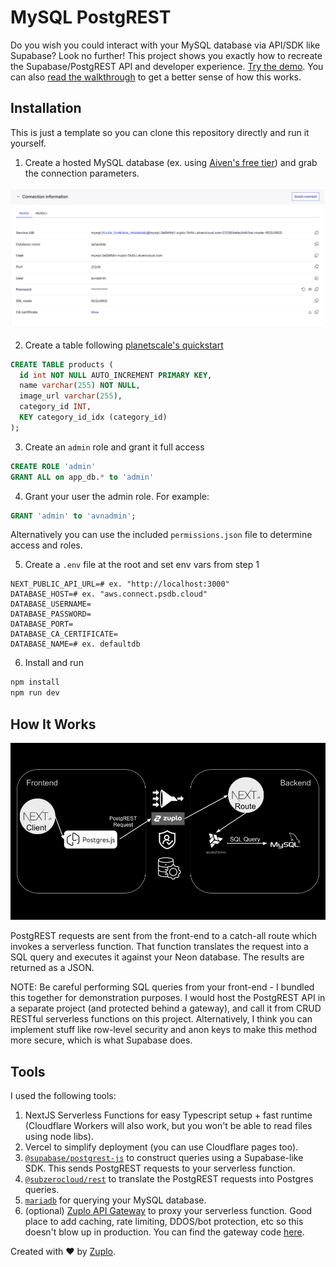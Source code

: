 # MySQL PostgREST

Do you wish you could interact with your MySQL database via API/SDK like Supabase? Look no further! This project shows you exactly how to recreate the Supabase/PostgREST API and developer experience. [Try the demo](https://mysql-postgrest.zuplopreview.net/). You can also [read the walkthrough](https://zuplo.com/blog/2024/12/10/mysql-postgrest-rest-api) to get a better sense of how this works.

## Installation

This is just a template so you can clone this repository directly and run it yourself.

1. Create a hosted MySQL database (ex. using [Aiven's free tier](https://aiven.io/pricing?product=mysql)) and grab the connection parameters.

![Aiven connection params](image.png)

2. Create a table following [planetscale's quickstart](https://planetscale.com/docs/tutorials/planetscale-quick-start-guide)

```sql
CREATE TABLE products (
  id int NOT NULL AUTO_INCREMENT PRIMARY KEY,
  name varchar(255) NOT NULL,
  image_url varchar(255),
  category_id INT,
  KEY category_id_idx (category_id)
);
```

3. Create an `admin` role and grant it full access

```sql
CREATE ROLE 'admin'
GRANT ALL on app_db.* to 'admin'
```

4. Grant your user the admin role. For example:

```sql
GRANT 'admin' to 'avnadmin';
```

Alternatively you can use the included `permissions.json` file to determine access and roles.

5. Create a `.env` file at the root and set env vars from step 1

```
NEXT_PUBLIC_API_URL=# ex. "http://localhost:3000"
DATABASE_HOST=# ex. "aws.connect.psdb.cloud"
DATABASE_USERNAME=
DATABASE_PASSWORD=
DATABASE_PORT=
DATABASE_CA_CERTIFICATE=
DATABASE_NAME=# ex. defaultdb
```

6. Install and run

```bash
npm install
npm run dev
```

## How It Works

![img](./public/diagram.png)

PostgREST requests are sent from the front-end to a catch-all route which invokes a serverless function. That function translates the request into a SQL query and executes it against your Neon database. The results are returned as a JSON.

NOTE: Be careful performing SQL queries from your front-end - I bundled this together for demonstration purposes. I would host the PostgREST API in a separate project (and protected behind a gateway), and call it from CRUD RESTful serverless functions on this project. Alternatively, I think you can implement stuff like row-level security and anon keys to make this method more secure, which is what Supabase does.

## Tools

I used the following tools:

1. NextJS Serverless Functions for easy Typescript setup + fast runtime (Cloudflare Workers will also work, but you won't be able to read files using node libs).
2. Vercel to simplify deployment (you can use Cloudflare pages too).
3. [`@supabase/postgrest-js`](https://www.npmjs.com/package/@supabase/postgrest-js) to construct queries using a Supabase-like SDK. This sends PostgREST requests to your serverless function.
4. [`@subzerocloud/rest`](https://www.npmjs.com/package/@subzerocloud/rest) to translate the PostgREST requests into Postgres queries.
5. [`mariadb`](https://www.npmjs.com/package/mariadb) for querying your MySQL database.
6. (optional) [Zuplo API Gateway](https://zuplo.com) to proxy your serverless function. Good place to add caching, rate limiting, DDOS/bot protection, etc so this doesn't blow up in production. You can find the gateway code [here](https://github.com/zuplo-samples/neon-postgrest-proxy).

Created with ❤️ by [Zuplo](https://zuplo.com).
